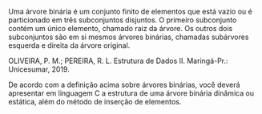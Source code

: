 Uma árvore binária é um conjunto finito de elementos que está vazio ou é particionado em três subconjuntos disjuntos. O primeiro subconjunto contém um único elemento, chamado raiz da árvore. Os outros dois subconjuntos são em si mesmos árvores binárias, chamadas subárvores esquerda e direita da árvore original. 

OLIVEIRA, P. M.; PEREIRA, R. L. Estrutura de Dados II. Maringá-Pr.: Unicesumar, 2019. 


De acordo com a definição acima sobre árvores binárias, você deverá apresentar em linguagem C a estrutura de uma árvore binária dinâmica ou estática, além do método de inserção de elementos. 